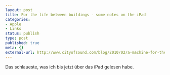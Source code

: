 ```yaml
---
layout: post
title: For the life between buildings - some notes on the iPad
categories:
- Apple
- Links
status: publish
type: post
published: true
meta: {}
external-url: http://www.cityofsound.com/blog/2010/02/a-machine-for-the-life-between-buildings-some-notes-on-the-ipad.html
---
```

Das schlaueste, was ich bis jetzt über das iPad gelesen habe.
